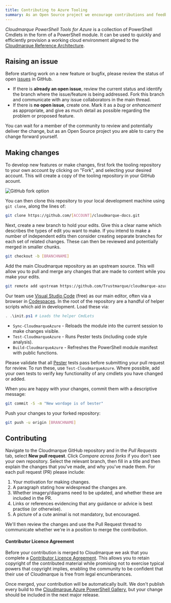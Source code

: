 ```yaml
---
title: Contributing to Azure Tooling
summary: As an Open Source project we encourage contributions and feedback; here's how you can extend and change the framework.
---
```

*Cloudmarque PowerShell Tools for Azure* is a collection of PowerShell Cmdlets in the form of a PowerShell module. It can be used to quickly and efficiently provision a working cloud environment aligned to the [Cloudmarque Reference Architecture](/cloudmarque/architecture/).

## Raising an issue
Before starting work on a new feature or bugfix, please review the status of open [issues](https://github.com/Trustmarque/cloudmarque-azure-pwsh/issues) in GitHub.

 - If there is **already an open issue**, review the current status and identify the branch where the issue/feature is being addressed. Fork this branch and communicate with any issue collaborators in the main thread.
 - If there is **no open issue**, create one. Mark it as a *bug* or *enhancement* as appropriate, and give as much detail as possible regarding the problem or proposed feature.

You can wait for a member of the community to review and potentially deliver the change, but as an Open Source project you are able to carry the change forward yourself.

## Making changes
To develop new features or make changes, first fork the tooling repository to your own account by clicking on "Fork", and selecting your desired account. This will create a copy of the tooling repository in your GitHub acount.

![GitHub fork option](/assets/images/tutorials/contributing/fork-github.png)

You can then clone this repository to your local development machine using `git clone`, along the lines of:

``` bash
git clone https://github.com/[ACCOUNT]/cloudmarque-docs.git
```

Next, create a new branch to hold your edits. Give this a clear name which describes the types of edit you want to make. If you intend to make a number of independent edits then consider creating separate branches for each set of related changes. These can then be reviewed and potentially merged in smaller chunks.

``` bash
git checkout -b [BRANCHNAME]
```

Add the main Cloudmarque repository as an upstream source. This will allow you to pull and merge any changes that are made to content while you make your edits.

``` bash
git remote add upstream https://github.com/Trustmarque/cloudmarque-azure-pwsh.git
```

Our team use [Visual Studio Code](https://code.visualstudio.com/) (free) as our main editor, often via a browser in [Codespaces](https://online.visualstudio.com/login). In the root of the repository are a handful of helper scripts which aid in development. Load these via:

``` powershell
. .\init.ps1 # Loads the helper CmdLets
```
 - `Sync-CloudmarqueAzure` - Reloads the module into the current session to make changes visible.
 - `Test-CloudmarqueAzure` - Runs Pester tests (including code style analysis).
 - `Build-CloudmarqueAzure` - Refreshes the PowerShell module manifest with public functions.

Please validate that all [Pester](https://github.com/pester/Pester) tests pass before submitting your pull request for review. To run these, use `Test-CloudmarqueAzure`. Where possible, add your own tests to verify key functionality of any cmdlets you have changed or added.

When you are happy with your changes, commit them with a descriptive message:

``` bash
git commit -S -m "New wordage is of bester"
```

Push your changes to your forked repository:

``` bash
git push -u origin [BRANCHNAME]
```

## Contributing
Navigate to the Cloudmarque GitHub repository and in the *Pull Requests* tab, select **New pull request**. Click *Compare across forks* if you don't see your own repository. Select the relevant branch, then fill in a title and then explain the changes that you've made, and why you've made them. For each pull request (PR) please include:

 1. Your motivation for making changes.
 2. A paragraph stating how widespread the changes are.
 3. Whether imagery/diagrams need to be updated, and whether these are included in the PR.
 4. Links or references evidencing that any guidance or advice is best practise (or otherwise).
 5. A picture of a cute animal is not mandatory, but encouraged.

We'll then review the changes and use the Pull Request thread to communicate whether we're in a position to merge the contribution.

<div class="alert alert-info" role="alert">
  <h4 class="alert-heading">Contributor Licence Agreement</h4>
  <p>
    Before your contribution is merged to Cloudmarque we ask that you complete a <a href="http://wiki.civiccommons.org/Contributor_Agreements/">Contributor Licence Agreement</a>. This allows you to retain copyright of the contributed material while promising not to exercise typical powers that copyright implies, enabling the community to be confident that their use of Cloudmarque is free from legal encumberances.
  </p>
</div>

Once merged, your contribution will be automatically built. We don't publish every build to the [Cloudmarque.Azure PowerShell Gallery](https://www.powershellgallery.com/packages/Cloudmarque.Azure/), but your change should be included in the next major release.